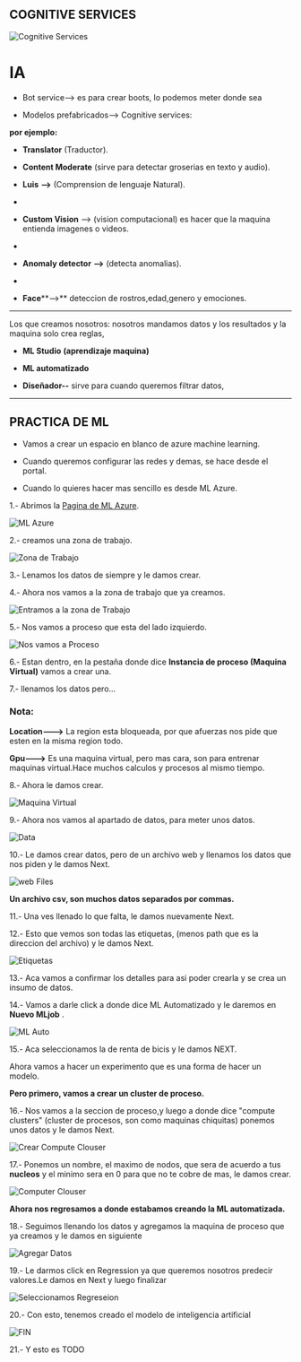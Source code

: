 ## COGNITIVE SERVICES

![Cognitive Services](Imagenes/azureMachineLearning.jpeg)

# IA

- Bot service--> es para crear boots, lo podemos meter donde sea

- Modelos prefabricados--> Cognitive services:

**por ejemplo:**

- **Translator** (Traductor).

- **Content Moderate** (sirve para detectar groserias en texto y audio).

- **Luis** **-->** (Comprension de lenguaje Natural).
- 
- **Custom Vision** --> (vision computacional) es hacer que la maquina entienda imagenes o videos.
- 
- **Anomaly detector** **-->** (detecta anomalias).
- 
- **Face****-->** deteccion de rostros,edad,genero y emociones.

----------------------------------------------------------------------------------------------------

Los que creamos nosotros:  nosotros mandamos datos y los resultados y la maquina solo crea reglas,

- **ML Studio** **(aprendizaje maquina)**

- **ML automatizado** 

- **Diseñador--** sirve para cuando queremos filtrar datos,

-------------------------------------------------------------------------------------------------------

## PRACTICA DE ML

- Vamos a crear un espacio en blanco de azure machine learning.

- Cuando queremos configurar las redes y demas, se hace desde el portal.

- Cuando lo quieres hacer mas sencillo es desde ML Azure.

1.- Abrimos la [Pagina de ML Azure](ml.azure.com).

![ML Azure](Imagenes/MLazure.PNG)

2.- creamos una zona de trabajo.

![Zona de Trabajo](Imagenes/creamoszonadetrabajo.PNG)

3.- Lenamos los datos de siempre y le damos crear.

4.- Ahora nos vamos a la zona de trabajo que ya creamos.

![Entramos a la zona de Trabajo](Imagenes/EntramosalaZonadeTrabajo.PNG)


5.- Nos vamos a proceso que esta del lado izquierdo.

![Nos vamos a Proceso](Imagenes/NosVamosaProceso.PNG)

6.- Estan dentro, en la pestaña donde dice **Instancia de proceso (Maquina Virtual)** vamos a crear una.

7.- llenamos los datos pero... 

### **Nota:**

**Location--->** La region esta bloqueada, por que afuerzas nos pide que esten en la misma region todo.

**Gpu--->** Es una maquina virtual, pero mas cara, son para entrenar maquinas virtual.Hace muchos calculos y procesos al mismo tiempo.
 
8.- Ahora le damos crear.

![Maquina Virtual](Imagenes/crenadomaquinavirtual.PNG)

9.- Ahora nos vamos al apartado de datos, para meter unos datos.

![Data](Imagenes/apartadodeDatos.PNG)

10.- Le damos crear datos, pero de un archivo web y llenamos los datos que nos piden y le damos Next.

![web Files](Imagenes/archosweb.PNG)

**Un archivo csv, son muchos datos separados por commas.**

11.- Una ves llenado lo que falta, le damos nuevamente Next.

12.- Esto que vemos son todas las etiquetas, (menos path que es la direccion del archivo) y le damos Next.

![Etiquetas](Imagenes/etiquetas.PNG)

13.- Aca vamos a confirmar los detalles para asi poder crearla y se crea un insumo de datos.

14.- Vamos a darle click a donde dice ML Automatizado y le daremos en **Nuevo MLjob** .

![ML Auto](Imagenes/MLAutomatizado.PNG)

15.- Aca seleccionamos la de renta de bicis y le damos NEXT.



 Ahora vamos a hacer un experimento que es una forma de hacer un modelo.

**Pero primero, vamos a crear un cluster de proceso.**

16.- Nos vamos a la seccion de proceso,y luego a donde dice "compute clusters" (cluster de procesos, son como maquinas chiquitas) ponemos unos datos y le damos Next.

![Crear Compute Clouser](Imagenes/CrearClusterdeproceso.PNG)


17.- Ponemos un nombre, el maximo de nodos, que sera de acuerdo a tus **nucleos** y el minimo sera en 0 para que no te cobre de mas, le damos crear.


![Computer Clouser](Imagenes/computeclouserCreada.PNG)

**Ahora nos regresamos a donde estabamos creando la ML automatizada.**

18.- Seguimos llenando los datos y agregamos la maquina de proceso que ya creamos  y le damos en siguiente

![Agregar Datos](Imagenes/seetingandPreview.PNG)

19.-  Le darmos click en Regression ya que queremos nosotros predecir valores.Le damos en Next y luego finalizar

![Seleccionamos Regreseion](Imagenes/SeleccionamosRegresion.PNG)

20.- Con esto, tenemos creado el modelo de inteligencia artificial

![FIN](Imagenes/CreadoelModelodeInteligencia.PNG)


21.- Y esto es TODO
